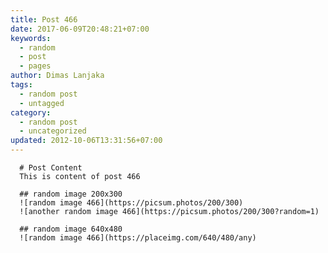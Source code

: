 ```yaml
---
title: Post 466
date: 2017-06-09T20:48:21+07:00
keywords:
  - random
  - post
  - pages
author: Dimas Lanjaka
tags:
  - random post
  - untagged
category:
  - random post
  - uncategorized
updated: 2012-10-06T13:31:56+07:00
---
```


      # Post Content
      This is content of post 466

      ## random image 200x300
      ![random image 466](https://picsum.photos/200/300)
      ![another random image 466](https://picsum.photos/200/300?random=1)

      ## random image 640x480
      ![random image 466](https://placeimg.com/640/480/any)
      